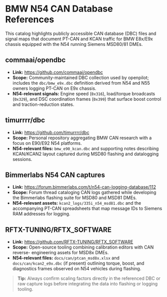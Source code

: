 # BMW N54 CAN Database References

This catalog highlights publicly accessible CAN database (DBC) files and signal
maps that document PT-CAN and KCAN traffic for BMW E8x/E9x chassis equipped with
the N54 running Siemens MSD80/81 DMEs.

## commaai/opendbc
- **Link:** https://github.com/commaai/opendbc
- **Scope:** Community-maintained DBC collection used by openpilot; includes the
  `dbc/bmw_e9x.dbc` definition derived from N54 and N55 owners logging PT-CAN on
  E9x chassis.
- **N54-relevant signals:** Engine speed (`0x316`), load/torque broadcasts
  (`0x329`), and DSC coordination frames (`0x399`) that surface boost control and
  traction-reduction states.

## timurrrr/dbc
- **Link:** https://github.com/timurrrr/dbc
- **Scope:** Personal repository aggregating BMW CAN research with a focus on
  E90/E92 N54 platforms.
- **N54-relevant files:** `bmw_e90_kcan.dbc` and supporting notes describing
  KCAN/KCAN2 layout captured during MSD80 flashing and datalogging sessions.

## Bimmerlabs N54 CAN captures
- **Link:** https://forum.bimmerlabs.com/t/n54-can-logging-database/112
- **Scope:** Forum thread cataloging CAN logs gathered while developing the
  Bimmerlabs flashing suite for MSD80 and MSD81 DMEs.
- **N54-relevant assets:** `kcan2_logs/335i_n54_msd81.dbc` and the accompanying
  PT-CAN spreadsheets that map message IDs to Siemens RAM addresses for logging.

## RFTX-TUNING/RFTX_SOFTWARE
- **Link:** https://github.com/RFTX-TUNING/RFTX_SOFTWARE
- **Scope:** Open-source tooling combining calibration editors with CAN reverse-
  engineering assets for MSD8x DMEs.
- **N54-relevant files:** `docs/can/ptcan_msd8x.xlsx` and `docs/can/kcan2_e9x.dbc`
  (if present) outlining torque, boost, and diagnostics frames observed on N54
  vehicles during flashing.

> **Tip:** Always confirm scaling factors directly in the referenced DBC or raw
> capture logs before integrating the data into flashing or logging tooling.
